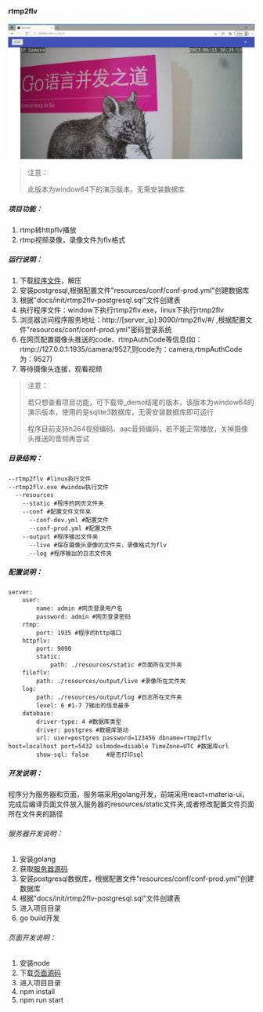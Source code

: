 #### rtmp2flv

![](./docs/images/rtmp2flvad.png)

> 注意：
>
>   此版本为window64下的演示版本，无需安装数据库

##### 项目功能：

1. rtmp转httpflv播放
2. rtmp视频录像，录像文件为flv格式

##### 运行说明：

1. 下载[程序文件](https://github.com/hkmadao/rtmp2flv/releases)，解压   
2. 安装postgresql,根据配置文件"resources/conf/conf-prod.yml"创建数据库  
3. 根据"docs/init/rtmp2flv-postgresql.sql"文件创建表    
4. 执行程序文件：window下执行rtmp2flv.exe，linux下执行rtmp2flv   
5. 浏览器访问程序服务地址：http://[server_ip]:9090/rtmp2flv/#/ ,根据配置文件"resources/conf/conf-prod.yml"密码登录系统   
6. 在网页配置摄像头推送的code、rtmpAuthCode等信息(如：rtmp://127.0.0.1:1935/camera/9527,则code为：camera,rtmpAuthCode为：9527)  
7. 等待摄像头连接，观看视频      

> 注意：
>
>   若只想查看项目功能，可下载带_demo结尾的版本，该版本为window64的演示版本，使用的是sqlite3数据库，无需安装数据库即可运行
>
> ​	程序目前支持h264视频编码、aac音频编码，若不能正常播放，关掉摄像头推送的音频再尝试

##### 目录结构：

```
--rtmp2flv #linux执行文件
--rtmp2flv.exe #window执行文件
  --resources
    --static #程序的网页文件夹
    --conf #配置文件文件夹
      --conf-dev.yml #配置文件
      --conf-prod.yml #配置文件
    --output #程序输出文件夹
      --live #保存摄像头录像的文件夹，录像格式为flv
      --log #程序输出的日志文件夹
```

##### 配置说明：

```
server:
    user:
        name: admin #网页登录用户名
        password: admin #网页登录密码
    rtmp:
        port: 1935 #程序的http端口
    httpflv:
        port: 9090
        static:
            path: ./resources/static #页面所在文件夹
    fileflv:
        path: ./resources/output/live #录像所在文件夹
    log:
        path: ./resources/output/log #日志所在文件夹  
        level: 6 #1-7 7输出的信息最多 
    database:
        driver-type: 4 #数据库类型
        driver: postgres #数据库驱动
        url: user=postgres password=123456 dbname=rtmp2flv host=localhost port=5432 sslmode=disable TimeZone=UTC #数据库url
        show-sql: false     #是否打印sql
```

##### 开发说明：

程序分为服务器和页面，服务端采用golang开发，前端采用react+materia-ui，完成后编译页面文件放入服务器的resources/static文件夹,或者修改配置文件页面所在文件夹的路径

###### 服务器开发说明：

1. 安装golang
2. 获取[服务器源码](https://github.com/hkmadao/rtmp2flv.git)
3. 安装postgresql数据库，根据配置文件"resources/conf/conf-prod.yml"创建数据库
4. 根据"docs/init/rtmp2flv-postgresql.sql"文件创建表    
5. 进入项目目录
6. go build开发

###### 页面开发说明：

1. 安装node
2. 下载[页面源码](https://github.com/hkmadao/rtmp2flv-web.git)
3. 进入项目目录
4. npm install
5. npm run start